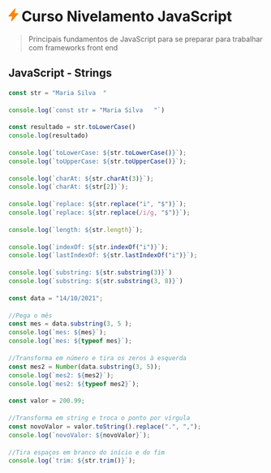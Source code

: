 # ![DevSuperior logo](https://raw.githubusercontent.com/devsuperior/bds-assets/main/ds/devsuperior-logo-small.png) Curso Nivelamento JavaScript
>  Principais fundamentos de JavaScript para se preparar para trabalhar com frameworks front end

## JavaScript - Strings

```javascript
const str = "Maria Silva  "

console.log(`const str = "Maria Silva   "`)

const resultado = str.toLowerCase()
console.log(resultado)

console.log(`toLowerCase: ${str.toLowerCase()}`);
console.log(`toUpperCase: ${str.toUpperCase()}`);

console.log(`charAt: ${str.charAt(3)}`);
console.log(`charAt: ${str[2]}`);

console.log(`replace: ${str.replace("i", "$")}`);
console.log(`replace: ${str.replace(/i/g, "$")}`);

console.log(`length: ${str.length}`);

console.log(`indexOf: ${str.indexOf("i")}`);
console.log(`lastIndexOf: ${str.lastIndexOf("i")}`);

console.log(`substring: ${str.substring(3)}`)
console.log(`substring: ${str.substring(3, 8)}`)

const data = "14/10/2021";

//Pega o mês 
const mes = data.substring(3, 5 );
console.log(`mes: ${mes}`);
console.log(`mes: ${typeof mes}`);

//Transforma em número e tira os zeros à esquerda
const mes2 = Number(data.substring(3, 5));
console.log(`mes2: ${mes2}`);
console.log(`mes2: ${typeof mes2}`);

const valor = 200.99;

//Transforma em string e troca o ponto por vírgula
const novoValor = valor.toString().replace(".", ",");
console.log(`novoValor: ${novoValor}`);

//Tira espaços em branco do início e do fim
console.log(`trim: ${str.trim()}`);
```